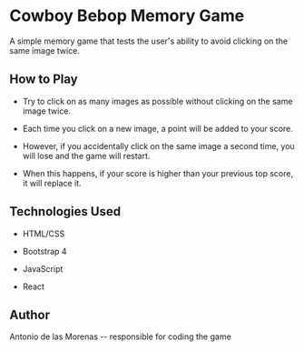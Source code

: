 # Cowboy Bebop Memory Game

A simple memory game that tests the user's ability to avoid clicking on the same image twice.

## How to Play

* Try to click on as many images as possible without clicking on the same image twice.

* Each time you click on a new image, a point will be added to your score.

* However, if you accidentally click on the same image a second time, you will lose and the game will restart.

* When this happens, if your score is higher than your previous top score, it will replace it.

## Technologies Used

* HTML/CSS

* Bootstrap 4

* JavaScript

* React

## Author

Antonio de las Morenas -- responsible for coding the game